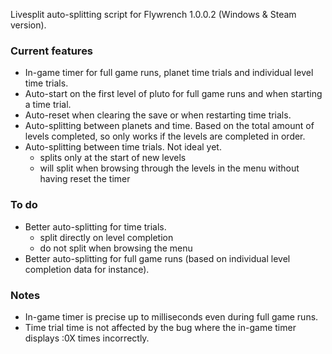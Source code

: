 Livesplit auto-splitting script for Flywrench 1.0.0.2 (Windows & Steam version).

### Current features
- In-game timer for full game runs, planet time trials and individual level time trials.
- Auto-start on the first level of pluto for full game runs and when starting a time trial.
- Auto-reset when clearing the save or when restarting time trials.
- Auto-splitting between planets and time. Based on the total amount of levels completed, so only works if the levels are completed in order.
- Auto-splitting between time trials. Not ideal yet.
	- splits only at the start of new levels
	- will split when browsing through the levels in the menu without having reset the timer

### To do
- Better auto-splitting for time trials.
	- split directly on level completion
	- do not split when browsing the menu
- Better auto-splitting for full game runs (based on individual level completion data for instance).


### Notes
- In-game timer is precise up to milliseconds even during full game runs.
- Time trial time is not affected by the bug where the in-game timer displays :0X times incorrectly.